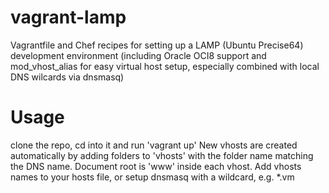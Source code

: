 vagrant-lamp
============

Vagrantfile and Chef recipes for setting up a LAMP (Ubuntu Precise64) development environment (including Oracle OCI8 support and mod_vhost_alias for easy virtual host setup, especially combined with local DNS wilcards via dnsmasq)

Usage
=====
clone the repo, cd into it and run 'vagrant up'
New vhosts are created automatically by adding folders to 'vhosts' with the folder name matching the DNS name. 
Document root is 'www' inside each vhost. Add vhosts names to your hosts file, or setup dnsmasq with a wildcard, e.g. *.vm